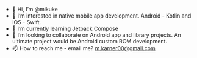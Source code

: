 - 👋 Hi, I’m @mikuke
- 👀 I’m interested in native mobile app development. Android - Kotlin and iOS - Swift.
- 🌱 I’m currently learning Jetpack Compose
- 💞️ I’m looking to collaborate on Android app and library projects. An ultimate project would be Android custom ROM development. 
- 📫 How to reach me - email me? m.karner00@gmail.com

<!---
mikuke/mikuke is a ✨ special ✨ repository because its `README.md` (this file) appears on your GitHub profile.
You can click the Preview link to take a look at your changes.
--->
